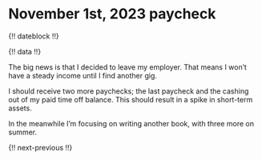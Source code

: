 # November 1st, 2023 paycheck

{!! dateblock !!}

{!! data !!}

The big news is that I decided to leave my employer. That means I won’t have a steady income until I find another gig.

I should receive two more paychecks; the last paycheck and the cashing out of my paid time off balance. This should result in a spike in short-term assets.

In the meanwhile I’m focusing on writing another book, with three more on summer.

{!! next-previous !!}
